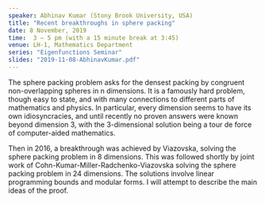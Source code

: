 ```yaml
---
speaker: Abhinav Kumar (Stony Brook University, USA)
title: "Recent breakthroughs in sphere packing"
date: 8 November, 2019
time:  3 – 5 pm (with a 15 minute break at 3:45)
venue: LH-1, Mathematics Department
series: "Eigenfunctions Seminar"
slides: "2019-11-08-AbhinavKumar.pdf"
---
```


The sphere packing problem asks for the densest packing by
congruent non-overlapping spheres in n dimensions. It is a
famously hard problem, though easy to state, and with many
connections to different parts of mathematics and physics.
In particular, every dimension seems to have its own
idiosyncracies, and until recently no proven answers were
known beyond dimension 3, with the 3-dimensional solution
being a tour de force of computer-aided mathematics.

Then in 2016, a breakthrough was achieved by Viazovska,
solving the sphere packing problem in 8 dimensions. This
was followed shortly by joint work of
Cohn-Kumar-Miller-Radchenko-Viazovska solving the sphere
packing problem in 24 dimensions. The solutions involve
linear programming bounds and modular forms. I will attempt
to describe the main ideas of the proof.
